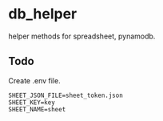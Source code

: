 # db_helper
helper methods for spreadsheet, pynamodb.

## Todo
Create .env file.

```
SHEET_JSON_FILE=sheet_token.json
SHEET_KEY=key
SHEET_NAME=sheet
```